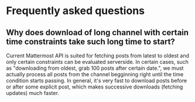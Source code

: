 # Frequently asked questions

## Why does download of long channel with certain time constraints take such long time to start?
Current Mattermost API is suited for fetching posts from latest to oldest and only certain constraints can be evaluated serverside.
In certain cases, such as "downloading from oldest, grab 100 posts after certain date.", we must actually process all posts from the channel begginning right until the time condition starts passing.
In general, it's very fast to download posts before or after some explicit post, which makes successive downloads (fetching updates) much faster.
